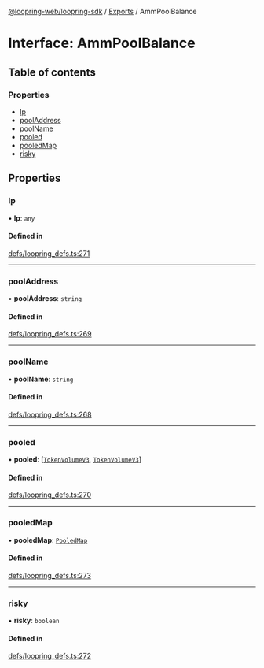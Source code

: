 [@loopring-web/loopring-sdk](../README.md) / [Exports](../modules.md) / AmmPoolBalance

# Interface: AmmPoolBalance

## Table of contents

### Properties

- [lp](AmmPoolBalance.md#lp)
- [poolAddress](AmmPoolBalance.md#pooladdress)
- [poolName](AmmPoolBalance.md#poolname)
- [pooled](AmmPoolBalance.md#pooled)
- [pooledMap](AmmPoolBalance.md#pooledmap)
- [risky](AmmPoolBalance.md#risky)

## Properties

### lp

• **lp**: `any`

#### Defined in

[defs/loopring_defs.ts:271](https://github.com/Loopring/loopring_sdk/blob/b7df545/src/defs/loopring_defs.ts#L271)

___

### poolAddress

• **poolAddress**: `string`

#### Defined in

[defs/loopring_defs.ts:269](https://github.com/Loopring/loopring_sdk/blob/b7df545/src/defs/loopring_defs.ts#L269)

___

### poolName

• **poolName**: `string`

#### Defined in

[defs/loopring_defs.ts:268](https://github.com/Loopring/loopring_sdk/blob/b7df545/src/defs/loopring_defs.ts#L268)

___

### pooled

• **pooled**: [[`TokenVolumeV3`](TokenVolumeV3.md), [`TokenVolumeV3`](TokenVolumeV3.md)]

#### Defined in

[defs/loopring_defs.ts:270](https://github.com/Loopring/loopring_sdk/blob/b7df545/src/defs/loopring_defs.ts#L270)

___

### pooledMap

• **pooledMap**: [`PooledMap`](PooledMap.md)

#### Defined in

[defs/loopring_defs.ts:273](https://github.com/Loopring/loopring_sdk/blob/b7df545/src/defs/loopring_defs.ts#L273)

___

### risky

• **risky**: `boolean`

#### Defined in

[defs/loopring_defs.ts:272](https://github.com/Loopring/loopring_sdk/blob/b7df545/src/defs/loopring_defs.ts#L272)
